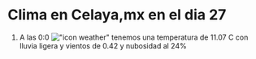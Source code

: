# Clima en Celaya,mx en el dia 27

1. A las 0:0 !["icon weather"](http://openweathermap.org/img/w/10n.png) tenemos una temperatura de 11.07 C con lluvia ligera y  vientos de 0.42 y nubosidad al 24%
